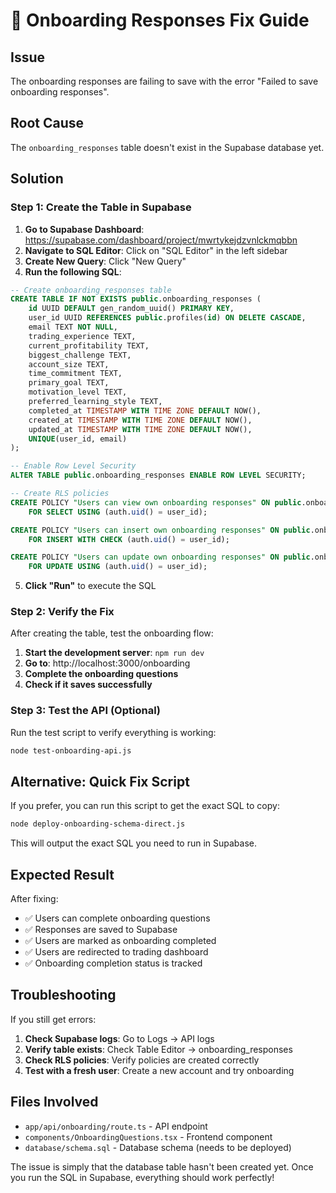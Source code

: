 # 🚨 Onboarding Responses Fix Guide

## Issue
The onboarding responses are failing to save with the error "Failed to save onboarding responses".

## Root Cause
The `onboarding_responses` table doesn't exist in the Supabase database yet.

## Solution

### Step 1: Create the Table in Supabase

1. **Go to Supabase Dashboard**: https://supabase.com/dashboard/project/mwrtykejdzvnlckmqbbn
2. **Navigate to SQL Editor**: Click on "SQL Editor" in the left sidebar
3. **Create New Query**: Click "New Query"
4. **Run the following SQL**:

```sql
-- Create onboarding_responses table
CREATE TABLE IF NOT EXISTS public.onboarding_responses (
    id UUID DEFAULT gen_random_uuid() PRIMARY KEY,
    user_id UUID REFERENCES public.profiles(id) ON DELETE CASCADE,
    email TEXT NOT NULL,
    trading_experience TEXT,
    current_profitability TEXT,
    biggest_challenge TEXT,
    account_size TEXT,
    time_commitment TEXT,
    primary_goal TEXT,
    motivation_level TEXT,
    preferred_learning_style TEXT,
    completed_at TIMESTAMP WITH TIME ZONE DEFAULT NOW(),
    created_at TIMESTAMP WITH TIME ZONE DEFAULT NOW(),
    updated_at TIMESTAMP WITH TIME ZONE DEFAULT NOW(),
    UNIQUE(user_id, email)
);

-- Enable Row Level Security
ALTER TABLE public.onboarding_responses ENABLE ROW LEVEL SECURITY;

-- Create RLS policies
CREATE POLICY "Users can view own onboarding responses" ON public.onboarding_responses
    FOR SELECT USING (auth.uid() = user_id);

CREATE POLICY "Users can insert own onboarding responses" ON public.onboarding_responses
    FOR INSERT WITH CHECK (auth.uid() = user_id);

CREATE POLICY "Users can update own onboarding responses" ON public.onboarding_responses
    FOR UPDATE USING (auth.uid() = user_id);
```

5. **Click "Run"** to execute the SQL

### Step 2: Verify the Fix

After creating the table, test the onboarding flow:

1. **Start the development server**: `npm run dev`
2. **Go to**: http://localhost:3000/onboarding
3. **Complete the onboarding questions**
4. **Check if it saves successfully**

### Step 3: Test the API (Optional)

Run the test script to verify everything is working:

```bash
node test-onboarding-api.js
```

## Alternative: Quick Fix Script

If you prefer, you can run this script to get the exact SQL to copy:

```bash
node deploy-onboarding-schema-direct.js
```

This will output the exact SQL you need to run in Supabase.

## Expected Result

After fixing:
- ✅ Users can complete onboarding questions
- ✅ Responses are saved to Supabase
- ✅ Users are marked as onboarding completed
- ✅ Users are redirected to trading dashboard
- ✅ Onboarding completion status is tracked

## Troubleshooting

If you still get errors:

1. **Check Supabase logs**: Go to Logs → API logs
2. **Verify table exists**: Check Table Editor → onboarding_responses
3. **Check RLS policies**: Verify policies are created correctly
4. **Test with a fresh user**: Create a new account and try onboarding

## Files Involved

- `app/api/onboarding/route.ts` - API endpoint
- `components/OnboardingQuestions.tsx` - Frontend component
- `database/schema.sql` - Database schema (needs to be deployed)

The issue is simply that the database table hasn't been created yet. Once you run the SQL in Supabase, everything should work perfectly!

